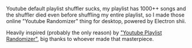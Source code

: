Youtube default playlist shuffler sucks, my playlist has 1000++ songs and the shuffler died even before shuffling my entire playlist, so I made those online "Youtube Randomizer" thing for desktop, powered by Electron shii.

Heavily inspired (probably the only reason) by ["Youtube Playlist Randomizer"](https://youtube-playlist-randomizer.bitbucket.io/), big thanks to whoever made that masterpiece.
